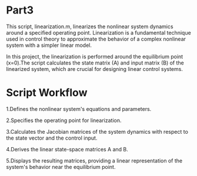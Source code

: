 # Part3

This script, linearization.m, linearizes the nonlinear system dynamics around a specified operating point. Linearization is a fundamental technique used in control theory to approximate the behavior of a complex nonlinear system with a simpler linear model.

In this project, the linearization is performed around the equilibrium point (x=0).The script calculates the state matrix (A) and input matrix (B) of the linearized system, which are crucial for designing linear control systems.


# Script Workflow

1.Defines the nonlinear system's equations and parameters.

2.Specifies the operating point for linearization.

3.Calculates the Jacobian matrices of the system dynamics with respect to the state vector and the control input.

4.Derives the linear state-space matrices A and B.

5.Displays the resulting matrices, providing a linear representation of the system's behavior near the equilibrium point.
